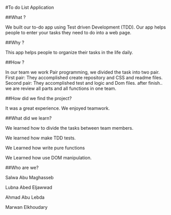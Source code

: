 

#To do List Application

##What ? 


We built our to-do app using Test driven Development (TDD). Our app helps people to enter your tasks they need to do into a web page.
 
 ##Why ? 

 This app helps people to organize their tasks in the life daily.

 ##How ?

 In our team we work Pair programming, we divided the task into two pair. 
 First pair: They accomplished create repository and CSS and readme files.
 Second pair: They accomplished test and logic and Dom files.
 after finish.. we are review all parts and all functions in one team.

##How did we find the project?

It was a great experience. We enjoyed teamwork.

##What did we learn?

We learned how to divide the tasks between team members.

We learned how make TDD tests.

We Learned how write pure functions

We Learned how use DOM manipulation.

##Who are we?
 
 Salwa Abu Maghasseb 
 
 Lubna Abed Eljawwad
 
 Ahmad Abu Lebda
 
 Marwan Elkhoudary

 
